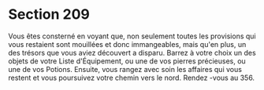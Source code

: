 # Section 209

Vous êtes consterné en voyant que, non seulement toutes les provisions qui vous restaient
sont mouillées et donc immangeables, mais qu'en plus, un des trésors que vous aviez
découvert a disparu. Barrez à votre choix un des objets de votre Liste d'Équipement, ou
une de vos pierres précieuses, ou une de vos Potions. Ensuite, vous rangez avec soin les
affaires qui vous restent et vous poursuivez votre chemin vers le nord. Rendez -vous au
356.